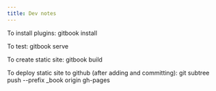 ```yaml
---
title: Dev notes
---
```


To install plugins: gitbook install

To test: gitbook serve

To create static site: gitbook build

To deploy static site to github (after adding and committing): git subtree push --prefix _book origin gh-pages
